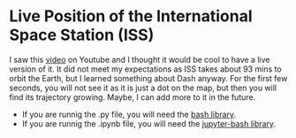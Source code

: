 # Live Position of the International Space Station (ISS)

I saw this [video](https://www.youtube.com/watch?v=R6CCTuHast0) on Youtube and I thought it would be cool to have a live version of it. It did not meet my expectations as ISS takes about 93 mins to orbit the Earth, but I learned something about Dash anyway. For the first few seconds, you will not see it as it is just a dot on the map, but then you will find its trajectory growing. Maybe, I can add more to it in the future.

* If you are runnig the .py file, you will need the [bash library](https://github.com/plotly/dash).
* If you are runnig the .ipynb file, you will need the [jupyter-bash library](https://github.com/plotly/jupyter-dash).
